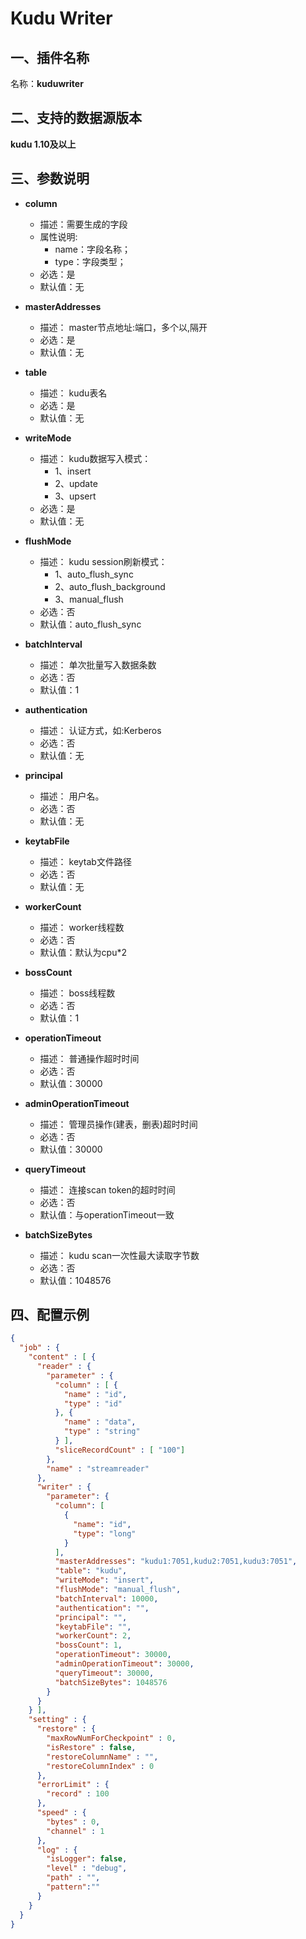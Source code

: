 # Kudu Writer

<a name="c6v6n"></a>
## 一、插件名称
名称：**kuduwriter**<br />
<a name="jVb3v"></a>
## 二、支持的数据源版本
**kudu 1.10及以上**<br />

<a name="2lzA4"></a>
## 三、参数说明

- **column**
  - 描述：需要生成的字段
  - 属性说明:
    - name：字段名称；
    - type：字段类型；
  - 必选：是
  - 默认值：无



- **masterAddresses**
  - 描述： master节点地址:端口，多个以,隔开
  - 必选：是
  - 默认值：无



- **table**
  - 描述： kudu表名
  - 必选：是
  - 默认值：无



- **writeMode**
  - 描述： kudu数据写入模式：
    - 1、insert
    - 2、update
    - 3、upsert
  - 必选：是
  - 默认值：无



- **flushMode**
  - 描述： kudu session刷新模式：
    - 1、auto_flush_sync
    - 2、auto_flush_background
    - 3、manual_flush
  - 必选：否
  - 默认值：auto_flush_sync



- **batchInterval**
  - 描述： 单次批量写入数据条数
  - 必选：否
  - 默认值：1



- **authentication**
  - 描述： 认证方式，如:Kerberos
  - 必选：否
  - 默认值：无



- **principal**
  - 描述： 用户名。
  - 必选：否
  - 默认值：无



- **keytabFile**
  - 描述： keytab文件路径
  - 必选：否
  - 默认值：无



- **workerCount**
  - 描述： worker线程数
  - 必选：否
  - 默认值：默认为cpu*2



- **bossCount**
  - 描述： boss线程数
  - 必选：否
  - 默认值：1



- **operationTimeout**
  - 描述： 普通操作超时时间
  - 必选：否
  - 默认值：30000



- **adminOperationTimeout**
  - 描述： 管理员操作(建表，删表)超时时间
  - 必选：否
  - 默认值：30000



- **queryTimeout**
  - 描述： 连接scan token的超时时间
  - 必选：否
  - 默认值：与operationTimeout一致



- **batchSizeBytes**
  - 描述： kudu scan一次性最大读取字节数
  - 必选：否
  - 默认值：1048576



<a name="1Pix9"></a>
## 四、配置示例
```json
{
  "job" : {
    "content" : [ {
      "reader" : {
        "parameter" : {
          "column" : [ {
            "name" : "id",
            "type" : "id"
          }, {
            "name" : "data",
            "type" : "string"
          } ],
          "sliceRecordCount" : [ "100"]
        },
        "name" : "streamreader"
      },
      "writer" : {
        "parameter": {
          "column": [
            {
              "name": "id",
              "type": "long"
            }
          ],
          "masterAddresses": "kudu1:7051,kudu2:7051,kudu3:7051",
          "table": "kudu",
          "writeMode": "insert",
          "flushMode": "manual_flush",
          "batchInterval": 10000,
          "authentication": "",
          "principal": "",
          "keytabFile": "",
          "workerCount": 2,
          "bossCount": 1,
          "operationTimeout": 30000,
          "adminOperationTimeout": 30000,
          "queryTimeout": 30000,
          "batchSizeBytes": 1048576
        }
      }
    } ],
    "setting" : {
      "restore" : {
        "maxRowNumForCheckpoint" : 0,
        "isRestore" : false,
        "restoreColumnName" : "",
        "restoreColumnIndex" : 0
      },
      "errorLimit" : {
        "record" : 100
      },
      "speed" : {
        "bytes" : 0,
        "channel" : 1
      },
      "log" : {
        "isLogger": false,
        "level" : "debug",
        "path" : "",
        "pattern":""
      }
    }
  }
}
```
